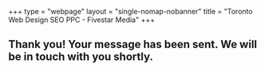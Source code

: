 +++
type = "webpage"
layout = "single-nomap-nobanner"
title = "Toronto Web Design SEO PPC - Fivestar Media"
+++
<div class="jumbotron bg thank-you"></div>
<div class="banner contact">
    <h2>Thank you! Your message has been sent. We will be in touch with you shortly.</h2>
</div>